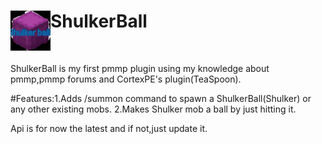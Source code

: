 <h1>ShulkerBall<img src="https://raw.githubusercontent.com/Poustmal/ShulkerBall/master/ShulkerBall.jpg" height="64" width="64" align="left"></img></h1>
<br />
      
ShulkerBall is my first pmmp plugin using my knowledge about pmmp,pmmp forums and CortexPE's plugin(TeaSpoon).

#Features:1.Adds /summon command to spawn a ShulkerBall(Shulker) or any other existing mobs.
2.Makes Shulker mob a ball by just hitting it.

Api is for now the latest and if not,just update it.
